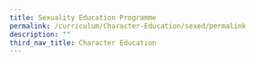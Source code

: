 ```yaml
---
title: Sexuality Education Programme
permalink: /curriculum/Character-Education/sexed/permalink
description: ""
third_nav_title: Character Education
---
```

